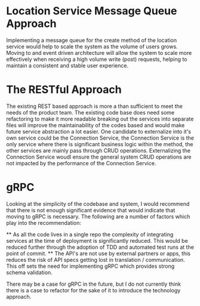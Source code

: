 
# Location Service Message Queue Approach
Implementing a message queue for the create method of the location service would help to scale the system as the volume of users grows. 
Moving to and event driven architecture will allow the system to scale more effectively when receiving a high volume write (post) requests, helping to maintain a consistent and stable user experience.

# The RESTful Approach
The existing REST based approach is more a than sufficient to meet the needs of the product team. 
The existing code base does need some refactoring to make it more readable breaking out the services into separate files will improve the maintainability of the codes based and would make future service abstraction a lot easier. 
One candidate to externalize into it's own service could be the Connection Service, the Connection Service is the only service where there is significant business logic within the method, the other services are mainly pass through CRUD operations. Externalizing the Connection Service woudl ensure the general system CRUD operations are not impacted by the performance of the Connection Service.

# gRPC
Looking at the simplicity of the codebase and system, I would recommend that there is not enough significant evidence that would indicate that moving to gRPC is necessary. The following are a number of factors which play into the recommendation:

** As all the code lives in a single repo the complexity of integrating services at the time of deployment is significantly reduced. This would be reduced further through the adoption of TDD and automated test runs at the point of commit.
** The API's are not use by external partners or apps, this reduces the risk of API specs getting lost in translation / communication. This off sets the need for implementing gRPC which provides strong schema validation. 

There may be a case for gRPC in the future, but I do not currently think there is a case to refactor for the sake of it to introduce the technology approach. 